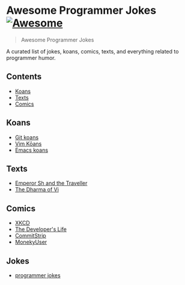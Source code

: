 # Awesome Programmer Jokes [![Awesome](https://awesome.re/badge-flat.svg)](https://awesome.re)

> Awesome Programmer Jokes

A curated list of jokes, koans, comics, texts, and everything related to programmer humor.

## Contents

- [Koans](#koans)
- [Texts](#texts)
- [Comics](#comics)

## Koans

- [Git koans](https://stevelosh.com/blog/2013/04/git-koans/)
- [Vim Kōans](https://blog.sanctum.geek.nz/vim-koans/)
- [Emacs koans](https://www.emacswiki.org/emacs/EmacsKoans)

## Texts

- [Emperor Sh and the Traveller](https://sanctum.geek.nz/etc/emperor-sh-and-the-traveller.txt)
- [The Dharma of Vi](https://blog.samwhited.com/2015/04/the-dharma-of-vi/)

## Comics

- [XKCD](https://xkcd.com/)
- [The Developer's Life](https://developerslife.tech/en/)
- [CommitStrip](https://www.commitstrip.com/en/)
- [MonekyUser](https://www.monkeyuser.com/)

## Jokes

- [programmer jokes](https://github.com/PauloPhagula/programmer-jokes)

